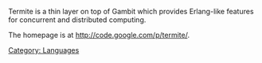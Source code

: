 Termite is a thin layer on top of Gambit which provides Erlang-like
features for concurrent and distributed computing.

The homepage is at <http://code.google.com/p/termite/>.

[Category: Languages](Category:_Languages.md)
